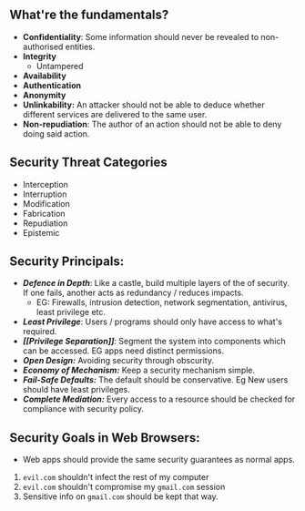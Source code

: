 ## What're the fundamentals?
- **Confidentiality**: Some information should never be revealed to non-authorised entities.
- **Integrity**
	- Untampered
- **Availability**
- **Authentication**
- **Anonymity**
- **Unlinkability:** An attacker should not be able to deduce whether different services are delivered to the same user.
- **Non-repudiation**: The author of an action should not be able to deny doing said action.

## Security Threat Categories
- Interception
- Interruption
- Modification
- Fabrication
- Repudiation
- Epistemic

## Security Principals:
- ***Defence in Depth***: Like a castle, build multiple layers of the of security. If one fails, another acts as redundancy / reduces impacts. 
	- EG: Firewalls, intrusion detection, network segmentation, antivirus, least privilege etc.
- ***Least Privilege***: Users / programs should only have access to what's required. 
- ***[[Privilege Separation]]***: Segment the system into components which can be accessed. EG apps need distinct permissions.
- ***Open Design:*** Avoiding security through obscurity. 
- ***Economy of Mechanism:*** Keep a security mechanism simple.
- ***Fail-Safe Defaults:*** The default should be conservative. Eg New users should have least privileges.
- ***Complete Mediation:*** Every access to a resource should be checked for compliance with security policy. 

## Security Goals in Web Browsers:
- Web apps should provide the same security guarantees as normal apps.
1. `evil.com` shouldn't infect the rest of my computer
2. `evil.com` shouldn't compromise my `gmail.com` session
3. Sensitive info on `gmail.com` should be kept that way. 

